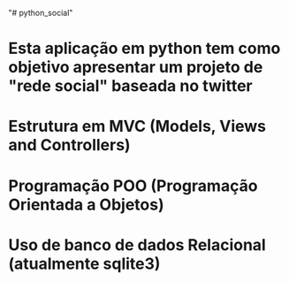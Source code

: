 "# python_social" 

# Esta aplicação em python tem como objetivo apresentar um projeto de "rede social" baseada no twitter
# Estrutura em MVC (Models, Views and Controllers)
# Programação POO (Programação Orientada a Objetos)
# Uso de banco de dados Relacional (atualmente sqlite3)